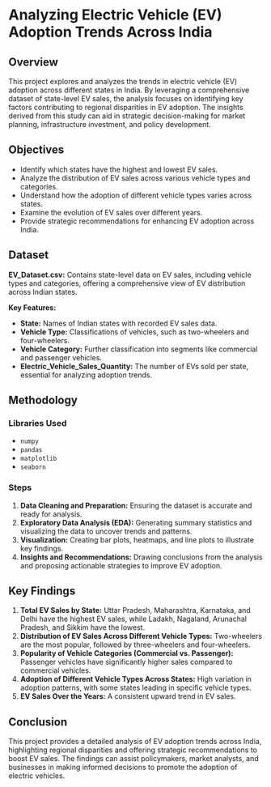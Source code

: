 # Analyzing Electric Vehicle (EV) Adoption Trends Across India

## Overview
This project explores and analyzes the trends in electric vehicle (EV) adoption across different states in India. By leveraging a comprehensive dataset of state-level EV sales, the analysis focuses on identifying key factors contributing to regional disparities in EV adoption. The insights derived from this study can aid in strategic decision-making for market planning, infrastructure investment, and policy development.

## Objectives
- Identify which states have the highest and lowest EV sales.
- Analyze the distribution of EV sales across various vehicle types and categories.
- Understand how the adoption of different vehicle types varies across states.
- Examine the evolution of EV sales over different years.
- Provide strategic recommendations for enhancing EV adoption across India.

## Dataset
**EV_Dataset.csv:** Contains state-level data on EV sales, including vehicle types and categories, offering a comprehensive view of EV distribution across Indian states.

**Key Features:**
- **State:** Names of Indian states with recorded EV sales data.
- **Vehicle Type:** Classifications of vehicles, such as two-wheelers and four-wheelers.
- **Vehicle Category:** Further classification into segments like commercial and passenger vehicles.
- **Electric_Vehicle_Sales_Quantity:** The number of EVs sold per state, essential for analyzing adoption trends.

## Methodology
### Libraries Used
- `numpy`
- `pandas`
- `matplotlib`
- `seaborn`

### Steps
1. **Data Cleaning and Preparation:** Ensuring the dataset is accurate and ready for analysis.
2. **Exploratory Data Analysis (EDA):** Generating summary statistics and visualizing the data to uncover trends and patterns.
3. **Visualization:** Creating bar plots, heatmaps, and line plots to illustrate key findings.
4. **Insights and Recommendations:** Drawing conclusions from the analysis and proposing actionable strategies to improve EV adoption.

## Key Findings
1. **Total EV Sales by State:** Uttar Pradesh, Maharashtra, Karnataka, and Delhi  have the highest EV sales, while Ladakh, Nagaland, Arunachal Pradesh, and Sikkim have the lowest.
2. **Distribution of EV Sales Across Different Vehicle Types:** Two-wheelers are the most popular, followed by three-wheelers and four-wheelers.
3. **Popularity of Vehicle Categories (Commercial vs. Passenger):** Passenger vehicles have significantly higher sales compared to commercial vehicles.
4. **Adoption of Different Vehicle Types Across States:** High variation in adoption patterns, with some states leading in specific vehicle types.
5. **EV Sales Over the Years:** A consistent upward trend in EV sales.

## Conclusion
This project provides a detailed analysis of EV adoption trends across India, highlighting regional disparities and offering strategic recommendations to boost EV sales. The findings can assist policymakers, market analysts, and businesses in making informed decisions to promote the adoption of electric vehicles.
